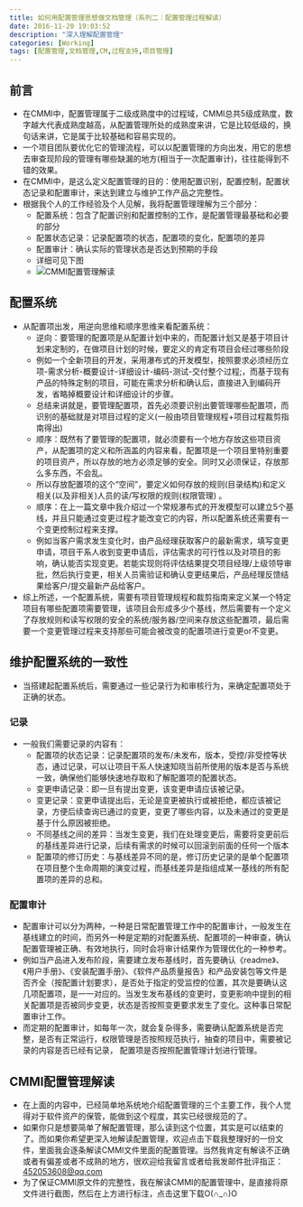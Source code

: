 ```yaml
---
title: 如何用配置管理思想做文档管理（系列二：配置管理过程解读）
date: 2016-11-20 19:03:52
description: "深入理解配置管理"
categories: [Working]
tags: [配置管理,文档管理,CM,过程支持,项目管理]
---
```



<!-- more -->


## 前言

- 在CMMI中，配置管理属于二级成熟度中的过程域，CMMI总共5级成熟度，数字越大代表成熟度越高，从配置管理所处的成熟度来讲，它是比较低级的，换句话来讲，它是属于比较基础和容易实现的。
- 一个项目团队要优化它的管理流程，可以以配置管理的方向出发，用它的思想去审查现阶段的管理有哪些缺漏的地方(相当于一次配置审计)，往往能得到不错的效果。
- 在CMMI中，是这么定义配置管理的目的：使用配置识别，配置控制，配置状态记录和配置审计，来达到建立与维护工作产品之完整性。
- 根据我个人的工作经验及个人见解，我将配置管理理解为三个部分：
    - 配置系统：包含了配置识别和配置控制的工作，是配置管理最基础和必要的部分
    - 配置状态记录：记录配置项的状态，配置项的变化，配置项的差异
    - 配置审计：确认实际的管理状态是否达到预期的手段
    - 详细可见下图
    - ![CMMI配置管理解读](http://dusk-life.b0.upaiyun.com/2016/mywork_cm_introduce_1.jpg)


## 配置系统

- 从配置项出发，用逆向思维和顺序思维来看配置系统：
    - 逆向：要管理的配置项是从配置计划中来的，而配置计划又是基于项目计划来定制的，在做项目计划的时候，要定义的肯定有项目会经过哪些阶段
    - 例如一个全新项目的开发，采用瀑布式的开发模型，按照要求必须经历立项-需求分析-概要设计-详细设计-编码-测试-交付整个过程;，而基于现有产品的特殊定制的项目，可能在需求分析和确认后，直接进入到编码开发，省略掉概要设计和详细设计的步骤。
    - 总结来讲就是，要管理配置项，首先必须要识别出要管理哪些配置项，而识别的基础就是对项目过程的定义(一般由项目管理规程+项目过程裁剪指南得出) 
    - 顺序：既然有了要管理的配置项，就必须要有一个地方存放这些项目资产，从配置项的定义和所涵盖的内容来看，配置项是一个项目里特别重要的项目资产，所以存放的地方必须足够的安全。同时又必须保证，存放那么多东西，不会乱。
    - 所以存放配置项的这个“空间”，要定义如何存放的规则(目录结构)和定义相关(以及非相关)人员的读/写权限的规则(权限管理) 。
    - 顺序：在上一篇文章中我介绍过一个常规瀑布式的开发模型可以建立5个基线，并且只能通过变更过程才能改变它的内容，所以配置系统还需要有一个变更控制过程来支撑。
    - 例如当客户需求发生变化时，由产品经理获取客户的最新需求，填写变更申请，项目干系人收到变更申请后，评估需求的可行性以及对项目的影响，确认能否实现变更。若能实现则将评估结果提交项目经理/上级领导审批，然后执行变更，相关人员需验证和确认变更结果后，产品经理反馈结果给客户/提交最新产品给客户。
- 综上所述，一个配置系统，需要有项目管理规程和裁剪指南来定义某一个特定项目有哪些配置项需要管理，该项目会形成多少个基线，然后需要有一个定义了存放规则和读写权限的安全的系统/服务器/空间来存放这些配置项，最后需要一个变更管理过程来支持那些可能会被改变的配置项进行变更or不变更。

## 维护配置系统的一致性

- 当搭建起配置系统后，需要通过一些记录行为和审核行为，来确定配置项处于正确的状态。

### 记录

- 一般我们需要记录的内容有：
    - 配置项的状态记录：记录配置项的发布/未发布，版本，受控/非受控等状态，通过记录，可以让项目干系人快速知晓当前所使用的版本是否与系统一致，确保他们能够快速地存取和了解配置项的配置状态。
    - 变更申请记录：即一旦有提出变更，该变更申请应该被记录。
    - 变更记录：变更申请提出后，无论是变更被执行或被拒绝，都应该被记录，方便后续查询已通过的变更，变更了哪些内容，以及未通过的变更是基于什么原因被拒绝。
    - 不同基线之间的差异：当发生变更，我们在处理变更后，需要将变更前后的基线差异进行记录，后续有需求的时候可以回滚到前面的任何一个版本 
    - 配置项的修订历史：与基线差异不同的是，修订历史记录的是单个配置项在项目整个生命周期的演变过程，而基线差异是指组成某一基线的所有配置项的差异的总和。

### 配置审计

- 配置审计可以分为两种，一种是日常配置管理工作中的配置审计，一般发生在基线建立的时间，而另外一种是定期的对配置系统、配置项的一种审查，确认配置管理被正确、有效地执行，同时会将审计结果作为管理优化的一种参考。
- 例如当产品进入发布阶段，需要建立发布基线时，首先要确认《readme》、《用户手册》、《安装配置手册》、《软件产品质量报告》和产品安装包等文件是否齐全（按配置计划要求），是否处于指定的受监控的位置，其次是要确认这几项配置项，是一一对应的。当发生发布基线的变更时，变更影响中提到的相关配置项是否被同步变更，状态是否按照变更要求发生了变化。这种事日常配置审计工作。
- 而定期的配置审计，如每年一次，就会复杂得多，需要确认配置系统是否完整，是否有正常运行，权限管理是否按照规范执行，抽查的项目中，需要被记录的内容是否已经有记录， 配置项是否按照配置管理计划进行管理。

## CMMI配置管理解读

- 在上面的内容中，已经简单地系统地介绍配置管理的三个主要工作，我个人觉得对于软件资产的保管，能做到这个程度，其实已经很规范的了。
- 如果你只是想要简单了解配置管理，那么读到这个位置，其实是可以结束的了。而如果你希望更深入地解读配置管理，欢迎点击下载我整理好的一份文件，里面我会逐条解读CMMI文件里面的配置管理。当然我肯定有解读不正确或者有偏差或者不成熟的地方，很欢迎给我留言或者给我发邮件批评指正：452053608@qq.com
- 为了保证CMMI原文件的完整性，我在解读CMMI的配置管理中，是直接将原文件进行截图，然后在上方进行标注，点击这里下载O(∩_∩)O
